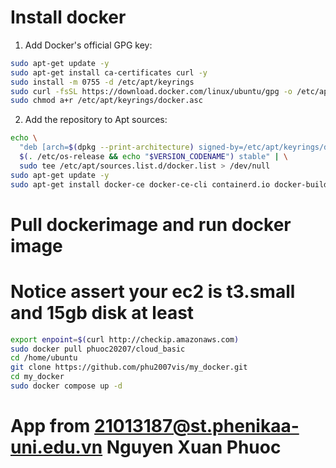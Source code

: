 # Install docker
1. Add Docker's official GPG key:
```bash
sudo apt-get update -y
sudo apt-get install ca-certificates curl -y
sudo install -m 0755 -d /etc/apt/keyrings 
sudo curl -fsSL https://download.docker.com/linux/ubuntu/gpg -o /etc/apt/keyrings/docker.asc 
sudo chmod a+r /etc/apt/keyrings/docker.asc
```

2. Add the repository to Apt sources:
```bash
echo \
  "deb [arch=$(dpkg --print-architecture) signed-by=/etc/apt/keyrings/docker.asc] https://download.docker.com/linux/ubuntu \
  $(. /etc/os-release && echo "$VERSION_CODENAME") stable" | \
  sudo tee /etc/apt/sources.list.d/docker.list > /dev/null
sudo apt-get update -y
sudo apt-get install docker-ce docker-ce-cli containerd.io docker-buildx-plugin docker-compose-plugin -y
```
# Pull dockerimage and run docker image
# Notice assert your ec2 is t3.small and 15gb  disk at least
```bash
export enpoint=$(curl http://checkip.amazonaws.com)
sudo docker pull phuoc20207/cloud_basic
cd /home/ubuntu
git clone https://github.com/phu2007vis/my_docker.git
cd my_docker
sudo docker compose up -d
```
# App from 21013187@st.phenikaa-uni.edu.vn Nguyen Xuan Phuoc
